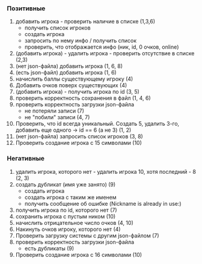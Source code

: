 ### Позитивные
1. добавить игрока - проверить наличие в списке (1,3,6)
    - получить список игроков
    - создать игрока
    - запросить по нему инфо / получить список
    - проверить, что отображается инфо (ник, id, 0 очков, online)
2. (добавить игрока) - удалить игрока - проверить отсутствие в списке (2,3)
3. (нет json-файла) добавить игрока (1, 6, 8)
4. (есть json-файл) добавить игрока (1, 6)
5. начислить баллы существующему игроку (4)
6. Добавить очков поверх существующих (4)
7. (добавить игрока) - получить игрока по id (3, 5)
8. проверить корректность сохранения в файл (1, 4, 6)
9. проверить корректность загрузки json-файла
    - не потеряли записи (7)
    - не "побили" записи (4, 7)
10. Проверить, что id всегда уникальный. Создать 5, удалить 3-го, добавить еще одного -> id == 6 (а не 3) (1, 2)
11. (нет json-файла) запросить список игроков (3, 8)
12. Проверить создание игрока с 15 символами (10)

### Негативные
1. удалить игрока, которого нет - удалить игрока 10, хотя последний - 8 (2, 3)
2. создать дубликат (имя уже занято) (9)
    - создать игрока
    - создать игрока с таким же именем
    - получить сообщение об ошибке (Nickname is already in use:)
3. получить игрока по id, которого нет (7)
4. сохранить игрока с пустым ником (10)
5. начислить отрицательное число очков (4, 10)
6. Накинуть очков игроку, которого нет (4)
7. Проверить загрузку системы с другим json-файлом (7)
8. проверить корректность загрузки json-файла
    - есть дубликаты (9)
9. Проверить создание игрока с 16 символами (10)

